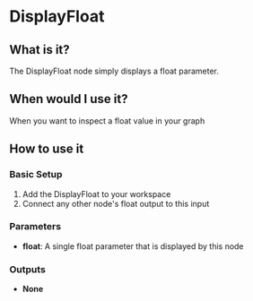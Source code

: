 # DisplayFloat

## What is it?

The DisplayFloat node simply displays a float parameter.

## When would I use it?

When you want to inspect a float value in your graph

## How to use it

### Basic Setup

1. Add the DisplayFloat to your workspace
1. Connect any other node's float output to this input

### Parameters

- **float**: A single float parameter that is displayed by this node

### Outputs

- **None**
